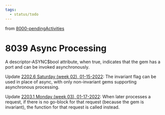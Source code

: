 ```yaml
---
tags:
  - status/todo
---
```

from [8000-pendingActivities](8000-pendingActivities.md)
# 8039 Async Processing

A descriptor-ASYNC$bool attribute, when true, indicates that the gem has a port and can be invoked asynchronously.

Update [2202.6 Saturday (week 02), 01-15-2022](../6blog/22/22-1%20Q1/2202/2202.6%20Saturday%20(week%2002),%2001-15-2022.md):
The invariant flag can be used in place of async, with only non-invariant gems supporting asynchronous processing.

Update [2203.1 Monday (week 03), 01-17-2022](../6blog/22/22-1%20Q1/2203/2203.1%20Monday%20(week%2003),%2001-17-2022.md):
When later processes a request, if there is no go-block for that request (because the gem is invariant), the function for that request is called instead.

